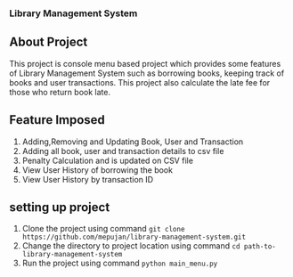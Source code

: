 ### Library Management System

## About Project

This project is console menu based project which provides some features of Library Management System such as borrowing books, keeping track of books and user transactions. This project also calculate the late fee for those who return book late.

## Feature Imposed

1. Adding,Removing and Updating Book, User and Transaction
2. Adding all book, user and transaction details to csv file
3. Penalty Calculation and is updated on CSV file
4. View User History of borrowing the book
5. View User History by transaction ID

## setting up project

1. Clone the project using command
   `git clone https://github.com/mepujan/library-management-system.git`
2. Change the directory to project location using command
   `cd path-to-library-management-system`
3. Run the project using command
   `python main_menu.py`
